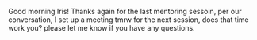 Good morning Iris! Thanks again for the last mentoring sessoin, per our conversation, I set up a meeting tmrw for the next session, does that time work you? please let me know if you have any questions.
